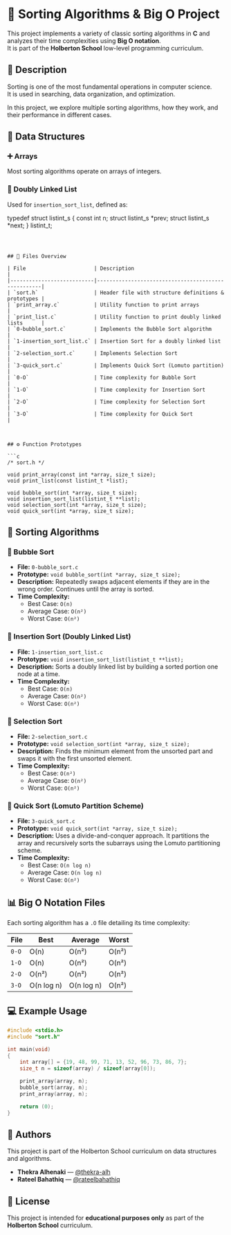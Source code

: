 # 🔢 Sorting Algorithms & Big O Project

This project implements a variety of classic sorting algorithms in **C** and analyzes their time complexities using **Big O notation**.  
It is part of the **Holberton School** low-level programming curriculum.



## 📘 Description

Sorting is one of the most fundamental operations in computer science.  
It is used in searching, data organization, and optimization.  

In this project, we explore multiple sorting algorithms, how they work, and their performance in different cases.



## 🧱 Data Structures

### ➕ Arrays
Most sorting algorithms operate on arrays of integers.

### 📘 Doubly Linked List

Used for `insertion_sort_list`, defined as:


typedef struct listint_s
{
    const int n;
    struct listint_s *prev;
    struct listint_s *next;
} listint_t;
```



## 📂 Files Overview

| File                      | Description                                        |
|---------------------------|----------------------------------------------------|
| `sort.h`                  | Header file with structure definitions & prototypes |
| `print_array.c`           | Utility function to print arrays                   |
| `print_list.c`            | Utility function to print doubly linked lists      |
| `0-bubble_sort.c`         | Implements the Bubble Sort algorithm               |
| `1-insertion_sort_list.c` | Insertion Sort for a doubly linked list            |
| `2-selection_sort.c`      | Implements Selection Sort                          |
| `3-quick_sort.c`          | Implements Quick Sort (Lomuto partition)           |
| `0-O`                     | Time complexity for Bubble Sort                    |
| `1-O`                     | Time complexity for Insertion Sort                 |
| `2-O`                     | Time complexity for Selection Sort                 |
| `3-O`                     | Time complexity for Quick Sort                     |



## ⚙️ Function Prototypes

```c
/* sort.h */

void print_array(const int *array, size_t size);
void print_list(const listint_t *list);

void bubble_sort(int *array, size_t size);
void insertion_sort_list(listint_t **list);
void selection_sort(int *array, size_t size);
void quick_sort(int *array, size_t size);
```



## 🔁 Sorting Algorithms

### 🔸 Bubble Sort
- **File:** `0-bubble_sort.c`
- **Prototype:** `void bubble_sort(int *array, size_t size);`
- **Description:** Repeatedly swaps adjacent elements if they are in the wrong order. Continues until the array is sorted.
- **Time Complexity:**
  - Best Case: `O(n)`
  - Average Case: `O(n²)`
  - Worst Case: `O(n²)`


### 🔸 Insertion Sort (Doubly Linked List)
- **File:** `1-insertion_sort_list.c`
- **Prototype:** `void insertion_sort_list(listint_t **list);`
- **Description:** Sorts a doubly linked list by building a sorted portion one node at a time.
- **Time Complexity:**
  - Best Case: `O(n)`
  - Average Case: `O(n²)`
  - Worst Case: `O(n²)`


### 🔸 Selection Sort
- **File:** `2-selection_sort.c`
- **Prototype:** `void selection_sort(int *array, size_t size);`
- **Description:** Finds the minimum element from the unsorted part and swaps it with the first unsorted element.
- **Time Complexity:**
  - Best Case: `O(n²)`
  - Average Case: `O(n²)`
  - Worst Case: `O(n²)`



### 🔸 Quick Sort (Lomuto Partition Scheme)
- **File:** `3-quick_sort.c`
- **Prototype:** `void quick_sort(int *array, size_t size);`
- **Description:** Uses a divide-and-conquer approach. It partitions the array and recursively sorts the subarrays using the Lomuto partitioning scheme.
- **Time Complexity:**
  - Best Case: `O(n log n)`
  - Average Case: `O(n log n)`
  - Worst Case: `O(n²)`



## 📊 Big O Notation Files

Each sorting algorithm has a `.O` file detailing its time complexity:

| File  | Best       | Average    | Worst     |
|-------|------------|------------|-----------|
| `0-O` | O(n)       | O(n²)      | O(n²)     |
| `1-O` | O(n)       | O(n²)      | O(n²)     |
| `2-O` | O(n²)      | O(n²)      | O(n²)     |
| `3-O` | O(n log n) | O(n log n) | O(n²)     |



## 💻 Example Usage

```c
#include <stdio.h>
#include "sort.h"

int main(void)
{
    int array[] = {19, 48, 99, 71, 13, 52, 96, 73, 86, 7};
    size_t n = sizeof(array) / sizeof(array[0]);

    print_array(array, n);
    bubble_sort(array, n);
    print_array(array, n);

    return (0);
}
```


## 👥 Authors

This project is part of the Holberton School curriculum on data structures and algorithms.

- **Thekra Alhenaki** — [@thekra-alh](https://github.com/thekra-alh)  
- **Rateel Bahathiq** — [@rateelbahathiq](https://github.com/rateelbahathiq)


## 📜 License

This project is intended for **educational purposes only** as part of the **Holberton School** curriculum.

